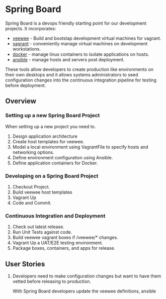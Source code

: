 # Spring Board

Spring Board is a devops friendly starting point for our development projects. It incorporates:

* [veewee](https://github.com/jedi4ever/veewee) - Build and bootstap development virtual machines for vagrant.
* [vagrant](http://vagrantup.com) - conveniently manage virtual machines on development workstations.
* [docker](https://www.docker.io/) - manage linux containers to isolate applications on hosts.
* [ansible](http://www.ansibleworks.com/) - manage hosts and servers post deployment.

These tools allow developers to create production like environments on their own desktops and it allows 
systems administrators to seed configuration changes into the continuous integration pipeline for testing
before deployment. 

## Overview

### Setting up a new Spring Board Project

When setting up a new project you need to.

1. Design application architecture
1. Create host templates for veewee.
1. Model a local environment using VagrantFile to specify hosts and networking options.
1. Define environment configuration using Ansible. 
1. Define application containers for Docker.

### Developing on a Spring Board Project

1. Checkout Project.
1. Build veewee host templates
1. Vagrant Up
1. Code and Commit.


### Continuous Integration and Deployment

1. Check out latest release.
1. Run Unit Tests against code.
1. Build veewee vagrant boxes if /veewee/* changes.
1. Vagrant Up a UAT/E2E testing environment.
1. Package boxes, containers, and apps for release.




## User Stories

1. Developers need to make configuration changes but want to have them vetted before releasing to production.
   
   With Spring Board developers update the veewee definitions, ansible 
